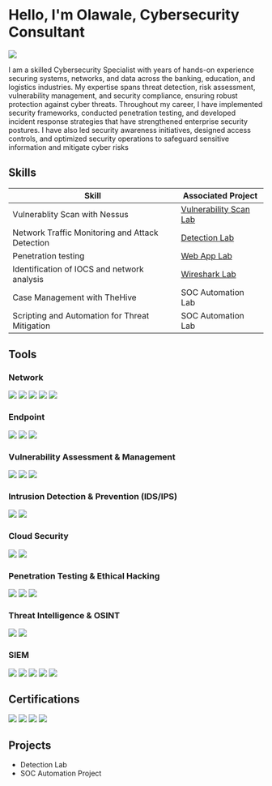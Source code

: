 # Hello, I'm Olawale, Cybersecurity Consultant
<a href="https://www.linkedin.com/in/olawale-alimi"> <img src="https://img.shields.io/badge/-LinkedIn-0077B5?style=for-the-badge&logo=linkedin&logoColor=white" />
</a>


I am a skilled Cybersecurity Specialist with years of hands-on experience securing systems, networks, and data across the banking, education, and logistics industries. My expertise spans threat detection, risk assessment, vulnerability management, and security compliance, ensuring robust protection against cyber threats.
Throughout my career, I have implemented security frameworks, conducted penetration testing, and developed incident response strategies that have strengthened enterprise security postures. I have also led security awareness initiatives, designed access controls, and optimized security operations to safeguard sensitive information and mitigate cyber risks



## Skills

| Skill                                         | Associated Project         |
|-----------------------------------------------|----------------------------|
| Vulnerablity Scan with Nessus        | <a href="https://github.com/alimi93/Vulnerability-Assessment-with-Nessus-scanner/tree/main">Vulnerability Scan Lab</a>
| Network Traffic Monitoring and Attack Detection | <a href="https://google.com">Detection Lab</a>|
| Penetration testing                            | <a href="https://github.com/alimi93/Penetration-Testing/tree/main">Web App Lab</a>|
|Identification of IOCS and network analysis      | <a href="https://github.com/alimi93/Identification-of-potential-Indicators-of-Compromise-/tree/main">Wireshark Lab</a>|
| Case Management with TheHive                  | SOC Automation Lab|
| Scripting and Automation for Threat Mitigation | SOC Automation Lab|

## Tools

### Network
<div>
    <img src="https://img.shields.io/badge/-Wireshark-1679A7?&style=for-the-badge&logo=Wireshark&logoColor=white" />
    <img src="https://img.shields.io/badge/-Suricata-EF3B2D?&style=for-the-badge&logo=Suricata&logoColor=white" />
    <img src="https://img.shields.io/badge/-Zeek-777BB4?&style=for-the-badge&logo=Zeek&logoColor=white" />
  <img src="https://img.shields.io/badge/-Nmap-259D38?style=for-the-badge&logo=Nmap&logoColor=white" />
  <img src="https://img.shields.io/badge/-Netdiscover-1E90FF?style=for-the-badge&logo=gnu-netcat&logoColor=white" />
</div>

### Endpoint
<div>
    <img src="https://img.shields.io/badge/-Microsoft_Defender_for_Endpoint-00A4EF?&style=for-the-badge&logo=Microsoft&logoColor=white" />
    <img src="https://img.shields.io/badge/-Autopsy-FF6F00?style=for-the-badge&logo=sleuthkit&logoColor=white" />
    <img src="https://img.shields.io/badge/-Wazuh-006400?style=for-the-badge&logo=wazuh&logoColor=white">
</div>

### Vulnerability Assessment & Management
</div>
<img src="https://img.shields.io/badge/-Nessus-00A8E0?style=for-the-badge&logo=tenable&logoColor=white" />
<img src="https://img.shields.io/badge/-OpenVAS-468847?style=for-the-badge&logo=openvas&logoColor=white" />
<img src="https://img.shields.io/badge/-Nexpose-ED1C24?style=for-the-badge&logo=rapid7&logoColor=white" />
</div>

###  Intrusion Detection & Prevention (IDS/IPS)
</div>
<img src="https://img.shields.io/badge/-Snort_IDS-FF6A00?style=for-the-badge&logo=security&logoColor=white" />
<img src="https://img.shields.io/badge/-Suricata-FF6D00?style=for-the-badge&logo=suricata&logoColor=white" />
</div>

### Cloud Security
</div>
<img src="https://img.shields.io/badge/-AWS_GuardDuty-FF9900?style=for-the-badge&logo=shield-check&logoColor=white" />
<img src="https://img.shields.io/badge/-Prisma_Cloud-4EA94B?style=for-the-badge&logo=paloaltosoftware&logoColor=white" />

### Penetration Testing & Ethical Hacking
</div>
<img src="https://img.shields.io/badge/-Metasploit-EB3406?style=for-the-badge&logo=metasploit&logoColor=white" />
<img src="https://img.shields.io/badge/-Burp_Suite-FF6633?style=for-the-badge&logo=shield-lock&logoColor=white" />
<img src="https://img.shields.io/badge/-Kali_Hacking-557C94?style=for-the-badge&logo=terminal&logoColor=white" />
</div>

### Threat Intelligence & OSINT
<div>
<img src="https://img.shields.io/badge/-Shodan_Scanner-7D00FF?style=for-the-badge&logo=search&logoColor=white" />
  <img src="https://img.shields.io/badge/-SpiderFoot_OSINT-FF6D37?style=for-the-badge&logo=search&logoColor=white" />
<div>


### SIEM
<div>
    <img src="https://img.shields.io/badge/-Microsoft_Sentinel-0078D4?&style=for-the-badge&logo=Microsoft&logoColor=white" />
    <img src="https://img.shields.io/badge/-Splunk-000000?&style=for-the-badge&logo=Splunk&logoColor=white" />
    <img src="https://img.shields.io/badge/-Elastic-005571?&style=for-the-badge&logo=Elastic&logoColor=white" />
   <img src="https://img.shields.io/badge/-IBM_QRadar-052FAD?style=for-the-badge&logo=ibm&logoColor=white" />
    <img src="https://img.shields.io/badge/-Wazuh-006400?style=for-the-badge&logo=wazuh&logoColor=white">
</div>

## Certifications

<div>
<img src="https://img.shields.io/badge/-Security%2B-FF0000?&style=for-the-badge&logo=CompTIA&logoColor=white" />
<img src="https://img.shields.io/badge/-Network%2B-007ACC?&style=for-the-badge&logo=CompTIA&logoColor=white" />
<img src="https://img.shields.io/badge/-A%2B-4D4D4D?&style=for-the-badge&logo=CompTIA&logoColor=white" />
<img src="https://img.shields.io/badge/-Google_Cybersecurity_Professional-006400?style=for-the-badge&logoColor=white" />


## Projects
- Detection Lab
- SOC Automation Project
